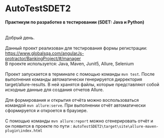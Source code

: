 # AutoTestSDET2
**Практикум по разработке в тестировании (SDET: Java и Python)**  
<br>
<br>
Добрый день.
<br>
<br>
Данный проект реализован для тестирования формы регистрации: https://www.globalsqa.com/angularJs-protractor/BankingProject/#/manager
<br>
В проекте используется: Java, Maven, Junit5, Allure, Selenium
<br>
<br>
Проект запускается в терминале с помощью команды `mvn test`. После выполнения команды автоматически генерируется дирректория target/allure-results. В ней хранятся файлы, которые
представляют собой исходные данные для создания отчетов Allure.
<br>
<br>
Для формирования и открытия отчёта можно воспользоваться командой `mvn allure:serve`. При выполнении отчёт автоматически сформируется и откроется в браузере.
<br>
<br>
C помощью команды `mvn allure:report` можно сгенерировать отчёт и он появится в проекте по пути : `AutoTestSDET2\target\site\allure-maven-plugin\index.html`
<br>
<br>